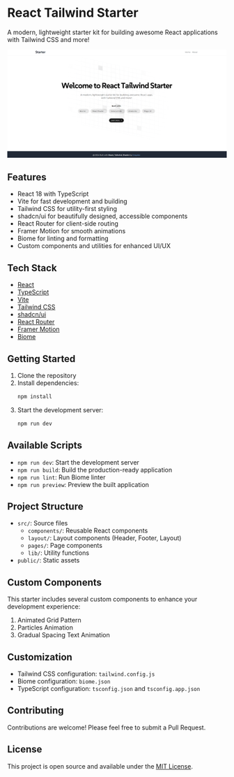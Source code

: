 # React Tailwind Starter

A modern, lightweight starter kit for building awesome React applications with Tailwind CSS and more!


![Project Starter Visual](./public/visual.png)


## Features

- React 18 with TypeScript
- Vite for fast development and building
- Tailwind CSS for utility-first styling
- shadcn/ui for beautifully designed, accessible components
- React Router for client-side routing
- Framer Motion for smooth animations
- Biome for linting and formatting
- Custom components and utilities for enhanced UI/UX

## Tech Stack

- [React](https://reactjs.org/)
- [TypeScript](https://www.typescriptlang.org/)
- [Vite](https://vitejs.dev/)
- [Tailwind CSS](https://tailwindcss.com/)
- [shadcn/ui](https://ui.shadcn.com/)
- [React Router](https://reactrouter.com/)
- [Framer Motion](https://www.framer.com/motion/)
- [Biome](https://biomejs.dev/)

## Getting Started

1. Clone the repository
2. Install dependencies:
   ```bash
   npm install
   ```
3. Start the development server:
   ```bash
   npm run dev
   ```

## Available Scripts

- `npm run dev`: Start the development server
- `npm run build`: Build the production-ready application
- `npm run lint`: Run Biome linter
- `npm run preview`: Preview the built application

## Project Structure

- `src/`: Source files
  - `components/`: Reusable React components
  - `layout/`: Layout components (Header, Footer, Layout)
  - `pages/`: Page components
  - `lib/`: Utility functions
- `public/`: Static assets

## Custom Components

This starter includes several custom components to enhance your development experience:

1. Animated Grid Pattern
2. Particles Animation
3. Gradual Spacing Text Animation

## Customization

- Tailwind CSS configuration: `tailwind.config.js`
- Biome configuration: `biome.json`
- TypeScript configuration: `tsconfig.json` and `tsconfig.app.json`

## Contributing

Contributions are welcome! Please feel free to submit a Pull Request.

## License

This project is open source and available under the [MIT License](LICENSE).

